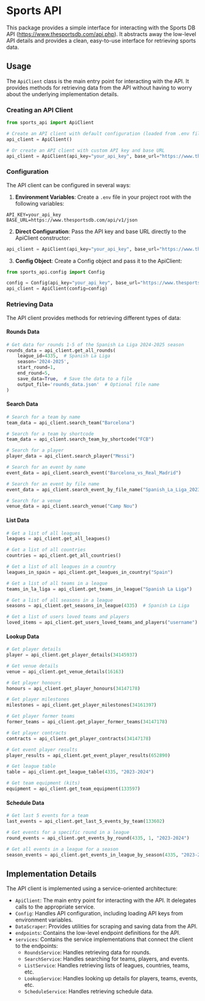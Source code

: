 # Sports API

This package provides a simple interface for interacting with the Sports DB API (https://www.thesportsdb.com/api.php).
It abstracts away the low-level API details and provides a clean, easy-to-use interface for retrieving sports data.

## Usage

The `ApiClient` class is the main entry point for interacting with the API. It provides methods for retrieving data from
the API without having to worry about the underlying implementation details.

### Creating an API Client

```python
from sports_api import ApiClient

# Create an API client with default configuration (loaded from .env file)
api_client = ApiClient()

# Or create an API client with custom API key and base URL
api_client = ApiClient(api_key="your_api_key", base_url="https://www.thesportsdb.com/api/v1/json")
```

### Configuration

The API client can be configured in several ways:

1. **Environment Variables**: Create a `.env` file in your project root with the following variables:

```
API_KEY=your_api_key
BASE_URL=https://www.thesportsdb.com/api/v1/json
```

2. **Direct Configuration**: Pass the API key and base URL directly to the ApiClient constructor:

```python
api_client = ApiClient(api_key="your_api_key", base_url="https://www.thesportsdb.com/api/v1/json")
```

3. **Config Object**: Create a Config object and pass it to the ApiClient:

```python
from sports_api.config import Config

config = Config(api_key="your_api_key", base_url="https://www.thesportsdb.com/api/v1/json")
api_client = ApiClient(config=config)
```

### Retrieving Data

The API client provides methods for retrieving different types of data:

#### Rounds Data

```python
# Get data for rounds 1-5 of the Spanish La Liga 2024-2025 season
rounds_data = api_client.get_all_rounds(
    league_id=4335,  # Spanish La Liga
    season='2024-2025',
    start_round=1,
    end_round=5,
    save_data=True,  # Save the data to a file
    output_file='rounds_data.json'  # Optional file name
)
```

#### Search Data

```python
# Search for a team by name
team_data = api_client.search_team("Barcelona")

# Search for a team by shortcode
team_data = api_client.search_team_by_shortcode("FCB")

# Search for a player
player_data = api_client.search_player("Messi")

# Search for an event by name
event_data = api_client.search_event("Barcelona_vs_Real_Madrid")

# Search for an event by file name
event_data = api_client.search_event_by_file_name("Spanish_La_Liga_2023-10-28_Barcelona_vs_Real_Madrid")

# Search for a venue
venue_data = api_client.search_venue("Camp Nou")
```

#### List Data

```python
# Get a list of all leagues
leagues = api_client.get_all_leagues()

# Get a list of all countries
countries = api_client.get_all_countries()

# Get a list of all leagues in a country
leagues_in_spain = api_client.get_leagues_in_country("Spain")

# Get a list of all teams in a league
teams_in_la_liga = api_client.get_teams_in_league("Spanish La Liga")

# Get a list of all seasons in a league
seasons = api_client.get_seasons_in_league(4335)  # Spanish La Liga

# Get a list of users loved teams and players
loved_items = api_client.get_users_loved_teams_and_players("username")
```

#### Lookup Data

```python
# Get player details
player = api_client.get_player_details(34145937)

# Get venue details
venue = api_client.get_venue_details(16163)

# Get player honours
honours = api_client.get_player_honours(34147178)

# Get player milestones
milestones = api_client.get_player_milestones(34161397)

# Get player former teams
former_teams = api_client.get_player_former_teams(34147178)

# Get player contracts
contracts = api_client.get_player_contracts(34147178)

# Get event player results
player_results = api_client.get_event_player_results(652890)

# Get league table
table = api_client.get_league_table(4335, "2023-2024")

# Get team equipment (kits)
equipment = api_client.get_team_equipment(133597)
```

#### Schedule Data

```python
# Get last 5 events for a team
last_events = api_client.get_last_5_events_by_team(133602)

# Get events for a specific round in a league
round_events = api_client.get_events_by_round(4335, 1, "2023-2024")

# Get all events in a league for a season
season_events = api_client.get_events_in_league_by_season(4335, "2023-2024")
```

## Implementation Details

The API client is implemented using a service-oriented architecture:

- `ApiClient`: The main entry point for interacting with the API. It delegates calls to the appropriate service.
- `Config`: Handles API configuration, including loading API keys from environment variables.
- `DataScraper`: Provides utilities for scraping and saving data from the API.
- `endpoints`: Contains the low-level endpoint definitions for the API.
- `services`: Contains the service implementations that connect the client to the endpoints:
    - `RoundsService`: Handles retrieving data for rounds.
    - `SearchService`: Handles searching for teams, players, and events.
    - `ListService`: Handles retrieving lists of leagues, countries, teams, etc.
    - `LookupService`: Handles looking up details for players, teams, events, etc.
    - `ScheduleService`: Handles retrieving schedule data.